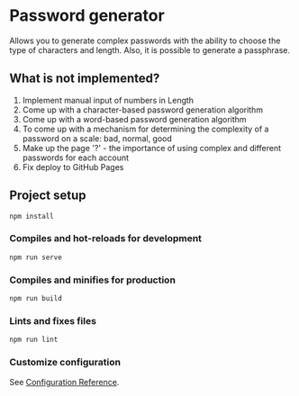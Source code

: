 # Password generator

Allows you to generate complex passwords with the ability to choose the type of characters and length. Also, it is possible to generate a passphrase.

## What is not implemented?

1. Implement manual input of numbers in Length
2. Come up with a character-based password generation algorithm
3. Come up with a word-based password generation algorithm
4. To come up with a mechanism for determining the complexity of a password on a scale: bad, normal, good
5. Make up the page '?' - the importance of using complex and different passwords for each account
6. Fix deploy to GitHub Pages

## Project setup

```
npm install
```

### Compiles and hot-reloads for development

```
npm run serve
```

### Compiles and minifies for production

```
npm run build
```

### Lints and fixes files

```
npm run lint
```

### Customize configuration

See [Configuration Reference](https://cli.vuejs.org/config/).

